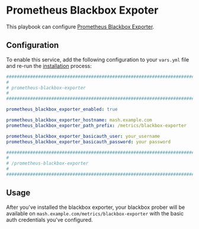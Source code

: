 # Prometheus Blackbox Expoter

This playbook can configure [Prometheus Blackbox Exporter](https://github.com/prometheus/blackbox_exporter).

## Configuration

To enable this service, add the following configuration to your `vars.yml` file and re-run the [installation](../installing.md) process:

```yaml
########################################################################
#                                                                      #
# prometheus-blackbox-exporter                                         #
#                                                                      #
########################################################################

prometheus_blackbox_exporter_enabled: true

prometheus_blackbox_exporter_hostname: mash.example.com
prometheus_blackbox_exporter_path_prefix: /metrics/blackbox-exporter

prometheus_blackbox_exporter_basicauth_user: your_username
prometheus_blackbox_exporter_basicauth_password: your password

########################################################################
#                                                                      #
# /prometheus-blackbox-exporter                                        #
#                                                                      #
########################################################################
```

## Usage

After you've installed the blackbox exporter, your blackbox prober will be available on `mash.example.com/metrics/blackbox-exporter` with the basic auth credentials you've configured.
